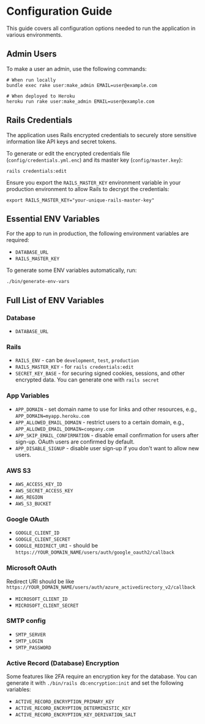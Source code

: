 # Configuration Guide

This guide covers all configuration options needed to run the application in various environments.

## Admin Users

To make a user an admin, use the following commands:

    # When run locally
    bundle exec rake user:make_admin EMAIL=user@example.com

    # When deployed to Heroku
    heroku run rake user:make_admin EMAIL=user@example.com

## Rails Credentials

The application uses Rails encrypted credentials to securely store sensitive information like API keys and secret tokens.

To generate or edit the encrypted credentials file (`config/credentials.yml.enc`) and its master key (`config/master.key`):

    rails credentials:edit

Ensure you export the `RAILS_MASTER_KEY` environment variable in your production environment to allow Rails to decrypt the credentials:

    export RAILS_MASTER_KEY="your-unique-rails-master-key"

## Essential ENV Variables

For the app to run in production, the following environment variables are required:

- `DATABASE_URL`
- `RAILS_MASTER_KEY`

To generate some ENV variables automatically, run:

    ./bin/generate-env-vars

## Full List of ENV Variables

### Database

- `DATABASE_URL`

### Rails

- `RAILS_ENV` - can be `development`, `test`, `production`
- `RAILS_MASTER_KEY` - for `rails credentials:edit`
- `SECRET_KEY_BASE` - for securing signed cookies, sessions, and other encrypted data. You can generate one with `rails secret`

### App Variables

- `APP_DOMAIN` - set domain name to use for links and other resources, e.g., `APP_DOMAIN=myapp.heroku.com`
- `APP_ALLOWED_EMAIL_DOMAIN` - restrict users to a certain domain, e.g., `APP_ALLOWED_EMAIL_DOMAIN=company.com`
- `APP_SKIP_EMAIL_CONFIRMATION` - disable email confirmation for users after sign-up. OAuth users are confirmed by default.
- `APP_DISABLE_SIGNUP` - disable user sign-up if you don't want to allow new users.

### AWS S3

- `AWS_ACCESS_KEY_ID`
- `AWS_SECRET_ACCESS_KEY`
- `AWS_REGION`
- `AWS_S3_BUCKET`

### Google OAuth

- `GOOGLE_CLIENT_ID`
- `GOOGLE_CLIENT_SECRET`
- `GOOGLE_REDIRECT_URI` - should be `https://YOUR_DOMAIN_NAME/users/auth/google_oauth2/callback`

### Microsoft OAuth

Redirect URI should be like `https://YOUR_DOMAIN_NAME/users/auth/azure_activedirectory_v2/callback`

- `MICROSOFT_CLIENT_ID`
- `MICROSOFT_CLIENT_SECRET`

### SMTP config

- `SMTP_SERVER`
- `SMTP_LOGIN`
- `SMTP_PASSWORD`

### Active Record (Database) Encryption

Some features like 2FA require an encryption key for the database. You can generate it with `./bin/rails db:encryption:init` and set the following variables:

- `ACTIVE_RECORD_ENCRYPTION_PRIMARY_KEY`
- `ACTIVE_RECORD_ENCRYPTION_DETERMINISTIC_KEY`
- `ACTIVE_RECORD_ENCRYPTION_KEY_DERIVATION_SALT`

